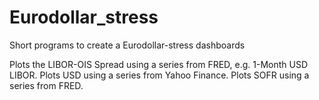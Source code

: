 # Eurodollar_stress
Short programs to create a Eurodollar-stress dashboards

Plots the LIBOR-OIS Spread using a series from FRED, e.g. 1-Month USD LIBOR.
Plots USD using a series from Yahoo Finance.
Plots SOFR using a series from FRED.
